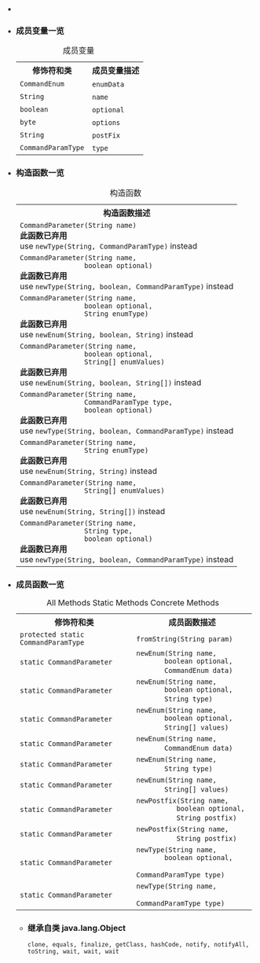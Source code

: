 <div class="summary">
<ul class="blockList">
<li class="blockList">

<li class="blockList"><a name="field.summary">
<!--   -->
</a>
<h3>成员变量一览</h3>
<table class="memberSummary" border="0" cellpadding="3" cellspacing="0" summary="Field Summary table, listing fields, and an explanation">
<caption><span>成员变量</span><span class="tabEnd"> </span></caption>
<tr>
<th>修饰符和类</th>
<th>成员变量描述</th>
</tr>
<tr class="altColor">
<td class="colFirst"><code><a  title="class in cn.nukkit.command.data">CommandEnum</a></code></td>
<td class="colLast"><code><span class="memberNameLink"><a >enumData</a></span></code> </td>
</tr>
<tr class="rowColor">
<td class="colFirst"><code><a  title="class or interface in java.lang">String</a></code></td>
<td class="colLast"><code><span class="memberNameLink"><a >name</a></span></code> </td>
</tr>
<tr class="altColor">
<td class="colFirst"><code>boolean</code></td>
<td class="colLast"><code><span class="memberNameLink"><a >optional</a></span></code> </td>
</tr>
<tr class="rowColor">
<td class="colFirst"><code>byte</code></td>
<td class="colLast"><code><span class="memberNameLink"><a >options</a></span></code> </td>
</tr>
<tr class="altColor">
<td class="colFirst"><code><a  title="class or interface in java.lang">String</a></code></td>
<td class="colLast"><code><span class="memberNameLink"><a >postFix</a></span></code> </td>
</tr>
<tr class="rowColor">
<td class="colFirst"><code><a  title="enum in cn.nukkit.command.data">CommandParamType</a></code></td>
<td class="colLast"><code><span class="memberNameLink"><a >type</a></span></code> </td>
</tr>
</table>
</li>
</ul>
<!-- ======== CONSTRUCTOR SUMMARY ======== -->
<ul class="blockList">
<li class="blockList"><a name="constructor.summary">
<!--   -->
</a>
<h3>构造函数一览</h3>
<table class="memberSummary" border="0" cellpadding="3" cellspacing="0" summary="Constructor Summary table, listing constructors, and an explanation">
<caption><span>构造函数</span><span class="tabEnd"> </span></caption>
<tr>
<th>构造函数描述</th>
</tr>
<tr class="altColor">
<td class="colOne"><code><span class="memberNameLink"><a >CommandParameter</a></span>(<a  title="class or interface in java.lang">String</a> name)</code>
<div class="block"><strong>此函数已弃用</strong> 
<div class="block"><span class="deprecationComment">use <a ><code>newType(String, CommandParamType)</code></a> instead</span></div>
</div>
</td>
</tr>
<tr class="rowColor">
<td class="colOne"><code><span class="memberNameLink"><a >CommandParameter</a></span>(<a  title="class or interface in java.lang">String</a> name,
                boolean optional)</code>
<div class="block"><strong>此函数已弃用</strong> 
<div class="block"><span class="deprecationComment">use <a ><code>newType(String, boolean, CommandParamType)</code></a> instead</span></div>
</div>
</td>
</tr>
<tr class="altColor">
<td class="colOne"><code><span class="memberNameLink"><a >CommandParameter</a></span>(<a  title="class or interface in java.lang">String</a> name,
                boolean optional,
                <a  title="class or interface in java.lang">String</a> enumType)</code>
<div class="block"><strong>此函数已弃用</strong> 
<div class="block"><span class="deprecationComment">use <a ><code>newEnum(String, boolean, String)</code></a> instead</span></div>
</div>
</td>
</tr>
<tr class="rowColor">
<td class="colOne"><code><span class="memberNameLink"><a >CommandParameter</a></span>(<a  title="class or interface in java.lang">String</a> name,
                boolean optional,
                <a  title="class or interface in java.lang">String</a>[] enumValues)</code>
<div class="block"><strong>此函数已弃用</strong> 
<div class="block"><span class="deprecationComment">use <a ><code>newEnum(String, boolean, String[])</code></a> instead</span></div>
</div>
</td>
</tr>
<tr class="altColor">
<td class="colOne"><code><span class="memberNameLink"><a >CommandParameter</a></span>(<a  title="class or interface in java.lang">String</a> name,
                <a  title="enum in cn.nukkit.command.data">CommandParamType</a> type,
                boolean optional)</code>
<div class="block"><strong>此函数已弃用</strong> 
<div class="block"><span class="deprecationComment">use <a ><code>newType(String, boolean, CommandParamType)</code></a> instead</span></div>
</div>
</td>
</tr>
<tr class="rowColor">
<td class="colOne"><code><span class="memberNameLink"><a >CommandParameter</a></span>(<a  title="class or interface in java.lang">String</a> name,
                <a  title="class or interface in java.lang">String</a> enumType)</code>
<div class="block"><strong>此函数已弃用</strong> 
<div class="block"><span class="deprecationComment">use <a ><code>newEnum(String, String)</code></a> instead</span></div>
</div>
</td>
</tr>
<tr class="altColor">
<td class="colOne"><code><span class="memberNameLink"><a >CommandParameter</a></span>(<a  title="class or interface in java.lang">String</a> name,
                <a  title="class or interface in java.lang">String</a>[] enumValues)</code>
<div class="block"><strong>此函数已弃用</strong> 
<div class="block"><span class="deprecationComment">use <a ><code>newEnum(String, String[])</code></a> instead</span></div>
</div>
</td>
</tr>
<tr class="rowColor">
<td class="colOne"><code><span class="memberNameLink"><a >CommandParameter</a></span>(<a  title="class or interface in java.lang">String</a> name,
                <a  title="class or interface in java.lang">String</a> type,
                boolean optional)</code>
<div class="block"><strong>此函数已弃用</strong> 
<div class="block"><span class="deprecationComment">use <a ><code>newType(String, boolean, CommandParamType)</code></a> instead</span></div>
</div>
</td>
</tr>
</table>
</li>
</ul>
<!-- ========== METHOD SUMMARY =========== -->
<ul class="blockList">
<li class="blockList"><a name="method.summary">
<!--   -->
</a>
<h3>成员函数一览</h3>
<table class="memberSummary" border="0" cellpadding="3" cellspacing="0" summary="Method Summary table, listing methods, and an explanation">
<caption><span id="t0" class="activeTableTab"><span>All Methods</span><span class="tabEnd"> </span></span><span id="t1" class="tableTab"><span><a >Static Methods</a></span><span class="tabEnd"> </span></span><span id="t4" class="tableTab"><span><a >Concrete Methods</a></span><span class="tabEnd"> </span></span></caption>
<tr>
<th>修饰符和类</th>
<th>成员函数描述</th>
</tr>
<tr id="i0" class="altColor">
<td class="colFirst"><code>protected static <a  title="enum in cn.nukkit.command.data">CommandParamType</a></code></td>
<td class="colLast"><code><span class="memberNameLink"><a >fromString</a></span>(<a  title="class or interface in java.lang">String</a> param)</code> </td>
</tr>
<tr id="i1" class="rowColor">
<td class="colFirst"><code>static <a  title="class in cn.nukkit.command.data">CommandParameter</a></code></td>
<td class="colLast"><code><span class="memberNameLink"><a >newEnum</a></span>(<a  title="class or interface in java.lang">String</a> name,
       boolean optional,
       <a  title="class in cn.nukkit.command.data">CommandEnum</a> data)</code> </td>
</tr>
<tr id="i2" class="altColor">
<td class="colFirst"><code>static <a  title="class in cn.nukkit.command.data">CommandParameter</a></code></td>
<td class="colLast"><code><span class="memberNameLink"><a >newEnum</a></span>(<a  title="class or interface in java.lang">String</a> name,
       boolean optional,
       <a  title="class or interface in java.lang">String</a> type)</code> </td>
</tr>
<tr id="i3" class="rowColor">
<td class="colFirst"><code>static <a  title="class in cn.nukkit.command.data">CommandParameter</a></code></td>
<td class="colLast"><code><span class="memberNameLink"><a >newEnum</a></span>(<a  title="class or interface in java.lang">String</a> name,
       boolean optional,
       <a  title="class or interface in java.lang">String</a>[] values)</code> </td>
</tr>
<tr id="i4" class="altColor">
<td class="colFirst"><code>static <a  title="class in cn.nukkit.command.data">CommandParameter</a></code></td>
<td class="colLast"><code><span class="memberNameLink"><a >newEnum</a></span>(<a  title="class or interface in java.lang">String</a> name,
       <a  title="class in cn.nukkit.command.data">CommandEnum</a> data)</code> </td>
</tr>
<tr id="i5" class="rowColor">
<td class="colFirst"><code>static <a  title="class in cn.nukkit.command.data">CommandParameter</a></code></td>
<td class="colLast"><code><span class="memberNameLink"><a >newEnum</a></span>(<a  title="class or interface in java.lang">String</a> name,
       <a  title="class or interface in java.lang">String</a> type)</code> </td>
</tr>
<tr id="i6" class="altColor">
<td class="colFirst"><code>static <a  title="class in cn.nukkit.command.data">CommandParameter</a></code></td>
<td class="colLast"><code><span class="memberNameLink"><a >newEnum</a></span>(<a  title="class or interface in java.lang">String</a> name,
       <a  title="class or interface in java.lang">String</a>[] values)</code> </td>
</tr>
<tr id="i7" class="rowColor">
<td class="colFirst"><code>static <a  title="class in cn.nukkit.command.data">CommandParameter</a></code></td>
<td class="colLast"><code><span class="memberNameLink"><a >newPostfix</a></span>(<a  title="class or interface in java.lang">String</a> name,
          boolean optional,
          <a  title="class or interface in java.lang">String</a> postfix)</code> </td>
</tr>
<tr id="i8" class="altColor">
<td class="colFirst"><code>static <a  title="class in cn.nukkit.command.data">CommandParameter</a></code></td>
<td class="colLast"><code><span class="memberNameLink"><a >newPostfix</a></span>(<a  title="class or interface in java.lang">String</a> name,
          <a  title="class or interface in java.lang">String</a> postfix)</code> </td>
</tr>
<tr id="i9" class="rowColor">
<td class="colFirst"><code>static <a  title="class in cn.nukkit.command.data">CommandParameter</a></code></td>
<td class="colLast"><code><span class="memberNameLink"><a >newType</a></span>(<a  title="class or interface in java.lang">String</a> name,
       boolean optional,
       <a  title="enum in cn.nukkit.command.data">CommandParamType</a> type)</code> </td>
</tr>
<tr id="i10" class="altColor">
<td class="colFirst"><code>static <a  title="class in cn.nukkit.command.data">CommandParameter</a></code></td>
<td class="colLast"><code><span class="memberNameLink"><a >newType</a></span>(<a  title="class or interface in java.lang">String</a> name,
       <a  title="enum in cn.nukkit.command.data">CommandParamType</a> type)</code> </td>
</tr>
</table>
<ul class="blockList">
<li class="blockList"><a name="methods.inherited.from.class.java.lang.Object">
<!--   -->
</a>
<h3>继承自类 java.lang.<a  title="class or interface in java.lang">Object</a></h3>
<code><a  title="class or interface in java.lang">clone</a>, <a  title="class or interface in java.lang">equals</a>, <a  title="class or interface in java.lang">finalize</a>, <a  title="class or interface in java.lang">getClass</a>, <a  title="class or interface in java.lang">hashCode</a>, <a  title="class or interface in java.lang">notify</a>, <a  title="class or interface in java.lang">notifyAll</a>, <a  title="class or interface in java.lang">toString</a>, <a  title="class or interface in java.lang">wait</a>, <a  title="class or interface in java.lang">wait</a>, <a  title="class or interface in java.lang">wait</a></code></li>
</ul>
</li>
</ul>
</li>
</ul>
</div>
